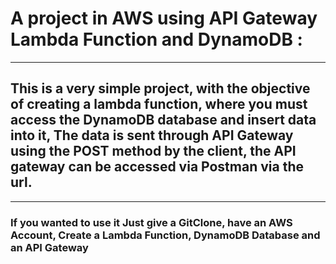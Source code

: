 # A project in AWS using API Gateway Lambda Function and DynamoDB :
-------- 
 ## This is a very simple project, with the objective of creating a lambda function, where you must access the DynamoDB database and insert data into it, The data is sent through API Gateway using the POST method by the client, the API gateway can be accessed via Postman via the url.
-------------
### If you wanted to use it Just give a GitClone, have an AWS Account, Create a Lambda Function, DynamoDB Database and an API Gateway

